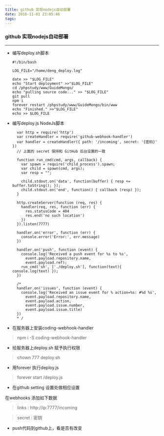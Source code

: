 ```yaml
---
title: github 实现nodejs自动部署
date: 2016-11-01 23:05:46
tags:
---
```

###  github 实现nodejs自动部署

---

* 编写deploy.sh脚本

      #!/bin/bash

      LOG_FILE="/home/deng_deploy.log"

      date >> "$LOG_FILE"
      echo "Start deployment" >>"$LOG_FILE"
      cd /phpstudy/www/GuideMongo/
      echo "pulling source code..." >> "$LOG_FILE"
      git pull
      npm i
      forever restart /phpstudy/www/GuideMongo/bin/www
      echo "Finished." >>"$LOG_FILE"
      echo >> $LOG_FILE

* 编写deploy.js NodeJs脚本

        var http = require('http')
        var createHandler = require('github-webhook-handler')
        var handler = createHandler({ path: '/incoming', secret: '{密码}' })
        // 上面的 secret 保持和 GitHub 后台设置的一致

        function run_cmd(cmd, args, callback) {
          var spawn = require('child_process').spawn;
          var child = spawn(cmd, args);
          var resp = "";

          child.stdout.on('data', function(buffer) { resp += buffer.toString(); });
          child.stdout.on('end', function() { callback (resp) });
        }

        http.createServer(function (req, res) {
          handler(req, res, function (err) {
            res.statusCode = 404
            res.end('no such location')
          })
        }).listen(7777)

        handler.on('error', function (err) {
          console.error('Error:', err.message)
        })

        handler.on('push', function (event) {
          console.log('Received a push event for %s to %s',
            event.payload.repository.name,
            event.payload.ref);
          run_cmd('sh', ['./deploy.sh'], function(text){ console.log(text) });
        })

        /*
        handler.on('issues', function (event) {
          console.log('Received an issue event for % action=%s: #%d %s',
            event.payload.repository.name,
            event.payload.action,
            event.payload.issue.number,
            event.payload.issue.title)
        })
        * /


* 在服务器上安装coding-webhook-handler
> npm i -S coding-webhook-handler

* 给服务器上deploy.sh 赋予执行权限
> chown 777 deploy.sh

* 用forever 执行deploy.js
> forever start /deploy.js

* 在github setting 设置处做相应设置

在webhooks 添加如下数据

> links : http://ip:7777/incoming

> secret : 密钥

* push代码到github上，看是否有改变
